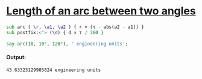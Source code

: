 [1]: https://rosettacode.org/wiki/Length_of_an_arc_between_two_angles

# [Length of an arc between two angles][1]

```raku
sub arc ( \r, \a1, \a2 ) { r × (τ - abs(a2 - a1)) }
sub postfix:<°> (\d) { d × τ / 360 }
 
say arc(10, 10°, 120°), ' engineering units';
```

#### Output:
```
43.63323129985824 engineering units
```
